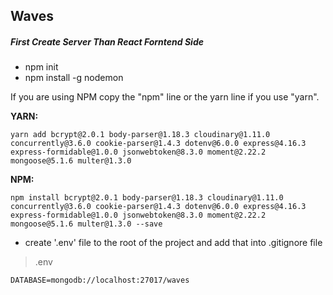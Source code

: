 ## Waves

##### First Create Server Than React Forntend Side

-   npm init
-   npm install -g nodemon

If you are using NPM copy the "npm" line or the yarn line if you use "yarn".

**YARN:**
```
yarn add bcrypt@2.0.1 body-parser@1.18.3 cloudinary@1.11.0 concurrently@3.6.0 cookie-parser@1.4.3 dotenv@6.0.0 express@4.16.3 express-formidable@1.0.0 jsonwebtoken@8.3.0 moment@2.22.2 mongoose@5.1.6 multer@1.3.0 
```
**NPM:**
```
npm install bcrypt@2.0.1 body-parser@1.18.3 cloudinary@1.11.0 concurrently@3.6.0 cookie-parser@1.4.3 dotenv@6.0.0 express@4.16.3 express-formidable@1.0.0 jsonwebtoken@8.3.0 moment@2.22.2 mongoose@5.1.6 multer@1.3.0 --save 
```

-   create '.env' file to the root of the project and add that into .gitignore file

> .env

```
DATABASE=mongodb://localhost:27017/waves

```
